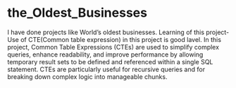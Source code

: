 # the_Oldest_Businesses
I have done  projects like World’s oldest businesses. 
Learning of this  project-Use of  CTE(Common table expression) in this project is good lavel.
In this project, Common Table Expressions (CTEs) are used to simplify complex queries, enhance readability, and improve performance by allowing temporary result sets to be defined and referenced within a single SQL statement. CTEs are particularly useful for recursive queries and for breaking down complex logic into manageable chunks.
